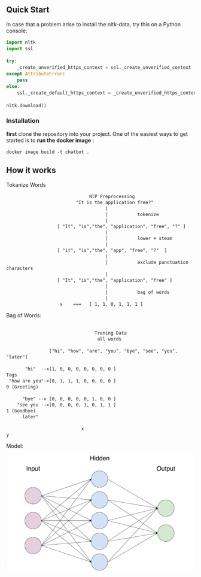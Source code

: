 ## Quick Start

In case that a problem arise to install the nltk-data, try this on a Python console:

``` python
import nltk
import ssl

try:
    _create_unverified_https_context = ssl._create_unverified_context
except AttributeError:
    pass
else:
    ssl._create_default_https_context = _create_unverified_https_context

nltk.download()

```
### Installation 

**first** clone the repository into your project.
One of the easiest ways to get started is to **run the docker image** :

```
docker image build -t chatbot .  
```

## How it works

Tokanize Words

```
                               NlP Preprocessing
                          "It is the application free?"
                                     |
                                     |           tokenize
                                     | 
                   [ "It", "is","the", "application", "free", "?" ]
                                     | 
                                     |           lower + steam
                                     | 
                   [ "it", "is","the", "app", "free", "?"  ]
                                     |
                                     |           exclude punctuation characters
                                     | 
                   [ "It", "is","the", "application", "free" ]
                                     |
                                     |           bag of words 
                                     | 
                    x    ===   [ 1, 1, 0, 1, 1, 1 ]
```

Bag of Words:

```
                                  
                                 Traning Data 
                                  all words
                             
                ["hi", "how", "are", "you", "bye", "see", "you", "later"]
                
       "hi"  -->[1, 0, 0, 0, 0, 0, 0, 0 ]                                           Tags
 "how are you"->[0, 1, 1, 1, 0, 0, 0, 0 ]                                      0 (Greeting)  
                
      "bye" --> [0, 0, 0, 0, 0, 1, 0, 0 ]
    "see you -->[0, 0, 0, 0, 1, 0, 1, 1 ]                                      1 (Goodbye)
      later"   
      
                            x                                                          y 
```

Model:


![chatbot-model](Readme-images/chatbot-model.png)




